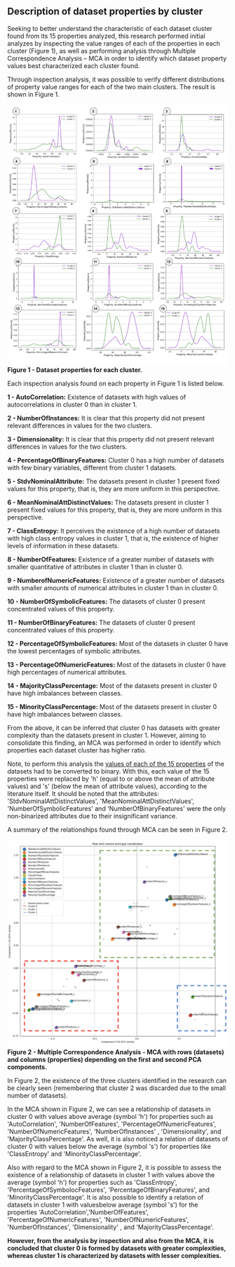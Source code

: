 

## Description of dataset properties by cluster

Seeking to better understand the characteristic of each dataset cluster found from its 15 properties analyzed, this research performed initial analyzes by inspecting the value ranges of each of the properties in each cluster (Figure 1), as well as performing analysis through Multiple Correspondence Analysis – MCA in order to identify which dataset property values best characterized each cluster found.

Through inspection analysis, it was possible to verify different distributions of property value ranges for each of the two main clusters. The result is shown in Figure 1.

![alt text](https://github.com/josesousaribeiro/XAI-Benchmark/blob/main/Openml/full_properties_by_cluster_in_frame_.png)
**Figure 1 - Dataset properties for each cluster.**

Each inspection analysis found on each property in Figure 1 is listed below.

**1 - AutoCorrelation:** Existence of datasets with high values of autocorrelations in cluster 0 than in cluster 1. 

**2 - NumberOfInstances:** It is clear that this property did not present relevant differences in values for the two clusters.

**3 - Dimensionality:** It is clear that this property did not present relevant differences in values for the two clusters.

**4 - PercentageOfBinaryFeatures:** Cluster 0 has a high number of datasets with few binary variables, different from cluster 1 datasets. 

**5 - StdvNominalAttribute:** The datasets present in cluster 1 present fixed values for this property, that is, they are more uniform in this perspective.

**6 - MeanNominalAttDistinctValues:** The datasets present in cluster 1 present fixed values for this property, that is, they are more uniform in this perspective.

**7 - ClassEntropy:** It perceives the existence of a high number of datasets with high class entropy values ​​in cluster 1, that is, the existence of higher levels of information in these datasets.

**8 - NumberOfFeatures:** Existence of a greater number of datasets with smaller quantitative of attributes in cluster 1 than in cluster 0.

**9 - NumberofNumericFeatures:** Existence of a greater number of datasets with smaller amounts of numerical attributes in cluster 1 than in cluster 0.

**10 - NumberOfSymbolicFeatures:** The datasets of cluster 0 present concentrated values ​​of this property.

**11 - NumberOfBinaryFeatures:** The datasets of cluster 0 present concentrated values ​​of this property.

**12 - PercentageOfSymbolicFeatures:** Most of the datasets in cluster 0 have the lowest percentages of symbolic attributes.

**13 - PercentageOfNumericFeatures:** Most of the datasets in cluster 0 have high percentages of numerical attributes.

**14 - MajorityClassPercentage:** Most of the datasets present in cluster 0 have high imbalances between classes.

**15 - MinorityClassPercentage:** Most of the datasets present in cluster 0 have high imbalances between classes.


From the above, it can be inferred that cluster 0 has datasets with greater complexity than the datasets present in cluster 1. However, aiming to consolidate this finding, an MCA was performed in order to identify which properties each dataset cluster has higher ratio.

Note, to perform this analysis the [values of each of the 15 properties](https://github.com/josesousaribeiro/XAI-Benchmark/blob/main/Openml/df_dataset_properties.csv) of the datasets had to be converted to binary. With this, each value of the 15 properties were replaced by 'h' (equal to or above the mean of attribute values) and 's' (below the mean of attribute values), according to the literature itself. It should be noted that the attributes: 'StdvNominalAttDistinctValues', 'MeanNominalAttDistinctValues', 'NumberOfSymbolicFeatures' and 'NumberOfBinaryFeatures' were the only non-binarized attributes due to their insignificant variance.

A summary of the relationships found through MCA can be seen in Figure 2.

![alt text](https://github.com/josesousaribeiro/XAI-Benchmark/blob/main/Figures/mca_dataset_properties.png)
**Figure 2 - Multiple Correspondence Analysis - MCA with rows (datasets) and columns (properties) depending on the first and second PCA components.**

In Figure 2, the existence of the three clusters identified in the research can be clearly seen (remembering that cluster 2 was discarded due to the small number of datasets).

In the MCA shown in Figure 2, we can see a relationship of datasets in cluster 0 with values ​​above average (symbol 'h') for properties such as 'AutoCorrelation', 'NumberOfFeatures', 'PercentageOfNumericFeatures', 'NumberOfNumericFeatures', 'NumberOfInstances' , 'Dimensionality', and 'MajorityClassPercentage'. As well, it is also noticed a relation of datasets of cluster 0 with values ​​below the average (symbol 's') for properties like 'ClassEntropy' and 'MinorityClassPercentage'.

Also with regard to the MCA shown in Figure 2, it is possible to assess the existence of a relationship of datasets in cluster 1 with values ​​above the average (symbol 'h') for properties such as 'ClassEntropy', 'PercentageOfSymbolocFeatures', 'PercentageOfBinaryFeatures', and 'MinorityClassPercentage'. It is also possible to identify a relation of datasets in cluster 1 with values ​​below average (symbol 's') for the properties 'AutoCorrelation','NumberOfFeatures', 'PercentageOfNumericFeatures', 'NumberOfNumericFeatures', 'NumberOfInstances', 'Dimensionality' , and 'MajorityClassPercentage'.

**However, from the analysis by inspection and also from the MCA, it is concluded that cluster 0 is formed by datasets with greater complexities, whereas cluster 1 is characterized by datasets with lesser complexities.**


